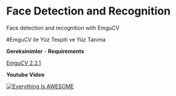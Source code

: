 # Face Detection and Recognition
Face detection and recognition with EmguCV

#EmguCV ile Yüz Tespiti ve Yüz Tanıma

**Gereksinimler** - **Requirements**

[EmguCV 2.2.1](https://sourceforge.net/projects/emgucv/files/emgucv/2.2.1/)


**Youtube Video**

[![Everything Is AWESOME](http://image.prntscr.com/image/9eb2fd2b97a24d20a2d8801d8783d898.png)](https://youtu.be/0wxWdCc_TFo "Face detect and recognition")
